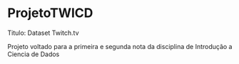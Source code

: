 # ProjetoTWICD
Titulo: Dataset Twitch.tv

Projeto voltado para a primeira e segunda nota da disciplina de Introdução a Ciencia de Dados
